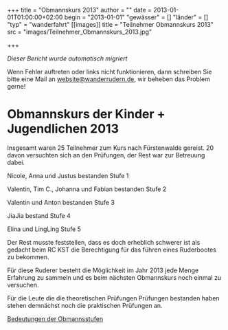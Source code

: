 +++
title = "Obmannskurs 2013"
author = ""
date = 2013-01-01T01:00:00+02:00
begin = "2013-01-01"
"gewässer" = []
"länder" = []
"typ" = "wanderfahrt"
[[images]]
title = "Teilnehmer Obmannskurs 2013"
src = "images/Teilnehmer_Obmannskurs_2013.jpg"

+++


*Dieser Bericht wurde automatisch migriert*

Wenn Fehler auftreten oder links nicht funktionieren, dann schreiben Sie bitte eine Mail an website@wanderrudern.de, wir beheben das Problem gerne!



# Obmannskurs der Kinder + Jugendlichen 2013


Insgesamt waren 25 Teilnehmer zum Kurs nach Fürstenwalde gereist. 20 davon versuchten sich an den Prüfungen, der Rest war zur Betreuung dabei.

Nicole, Anna und Justus bestanden Stufe 1

Valentin, Tim C., Johanna und Fabian bestanden Stufe 2

Valentin und Anton bestanden Stufe 3

JiaJia bestand Stufe 4

Elina und LingLing Stufe 5

Der Rest musste feststellen, dass es doch erheblich schwerer ist als gedacht beim RC KST die Berechtigung für das führen eines Ruderbootes zu bekommen.

Für diese Ruderer besteht die Möglichkeit im Jahr 2013 jede Menge Erfahrung zu sammeln und es beim nächsten Obmannskurs noch einmal zu versuchen.

Für die Leute die die theoretischen Prüfungen Prüfungen bestanden haben stehen demnächst noch die praktischen Prüfungen an.

[Bedeutungen der Obmannsstufen](/berichte/2022/obmannsstufen)